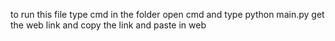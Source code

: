 to run this file type cmd in the folder
open cmd and type 
python main.py
get the web link and copy the link and paste in web 
